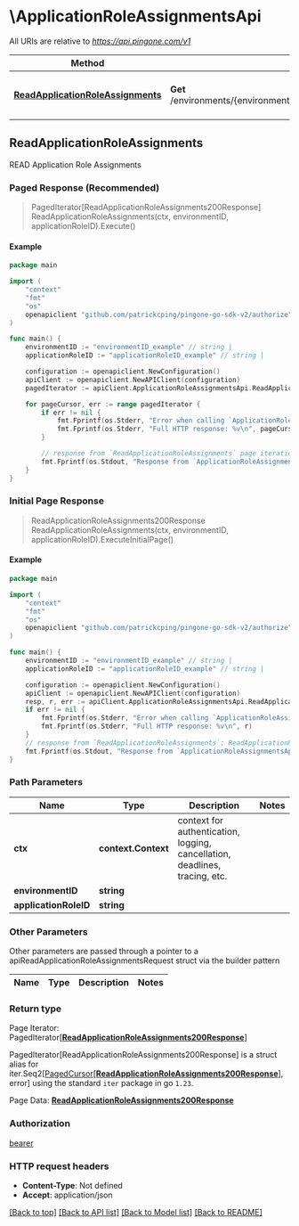# \ApplicationRoleAssignmentsApi

All URIs are relative to *https://api.pingone.com/v1*

Method | HTTP request | Description
------------- | ------------- | -------------
[**ReadApplicationRoleAssignments**](ApplicationRoleAssignmentsApi.md#ReadApplicationRoleAssignments) | **Get** /environments/{environmentID}/applicationRoles/{applicationRoleID}/assignments | READ Application Role Assignments



## ReadApplicationRoleAssignments

READ Application Role Assignments

### Paged Response (Recommended)

> PagedIterator[ReadApplicationRoleAssignments200Response] ReadApplicationRoleAssignments(ctx, environmentID, applicationRoleID).Execute()

#### Example

```go
package main

import (
	"context"
	"fmt"
	"os"
	openapiclient "github.com/patrickcping/pingone-go-sdk-v2/authorize"
)

func main() {
	environmentID := "environmentID_example" // string | 
	applicationRoleID := "applicationRoleID_example" // string | 

	configuration := openapiclient.NewConfiguration()
	apiClient := openapiclient.NewAPIClient(configuration)
	pagedIterator := apiClient.ApplicationRoleAssignmentsApi.ReadApplicationRoleAssignments(context.Background(), environmentID, applicationRoleID).Execute()

	for pageCursor, err := range pagedIterator {
		if err != nil {
			fmt.Fprintf(os.Stderr, "Error when calling `ApplicationRoleAssignmentsApi.ReadApplicationRoleAssignments``: %v\n", err)
			fmt.Fprintf(os.Stderr, "Full HTTP response: %v\n", pageCursor.HTTPResponse)
		}

		// response from `ReadApplicationRoleAssignments` page iteration: ReadApplicationRoleAssignments200Response
		fmt.Fprintf(os.Stdout, "Response from `ApplicationRoleAssignmentsApi.ReadApplicationRoleAssignments` page iteration: %v\n", pageCursor.Data)
	}
}
```

### Initial Page Response

> ReadApplicationRoleAssignments200Response ReadApplicationRoleAssignments(ctx, environmentID, applicationRoleID).ExecuteInitialPage()

#### Example

```go
package main

import (
	"context"
	"fmt"
	"os"
	openapiclient "github.com/patrickcping/pingone-go-sdk-v2/authorize"
)

func main() {
	environmentID := "environmentID_example" // string | 
	applicationRoleID := "applicationRoleID_example" // string | 

	configuration := openapiclient.NewConfiguration()
	apiClient := openapiclient.NewAPIClient(configuration)
	resp, r, err := apiClient.ApplicationRoleAssignmentsApi.ReadApplicationRoleAssignments(context.Background(), environmentID, applicationRoleID).ExecuteInitialPage()
	if err != nil {
		fmt.Fprintf(os.Stderr, "Error when calling `ApplicationRoleAssignmentsApi.ReadApplicationRoleAssignments``: %v\n", err)
		fmt.Fprintf(os.Stderr, "Full HTTP response: %v\n", r)
	}
	// response from `ReadApplicationRoleAssignments`: ReadApplicationRoleAssignments200Response
	fmt.Fprintf(os.Stdout, "Response from `ApplicationRoleAssignmentsApi.ReadApplicationRoleAssignments`: %v\n", resp)
}
```

### Path Parameters


Name | Type | Description  | Notes
------------- | ------------- | ------------- | -------------
**ctx** | **context.Context** | context for authentication, logging, cancellation, deadlines, tracing, etc.
**environmentID** | **string** |  | 
**applicationRoleID** | **string** |  | 

### Other Parameters

Other parameters are passed through a pointer to a apiReadApplicationRoleAssignmentsRequest struct via the builder pattern


Name | Type | Description  | Notes
------------- | ------------- | ------------- | -------------



### Return type

Page Iterator: PagedIterator[[**ReadApplicationRoleAssignments200Response**](ReadApplicationRoleAssignments200Response.md)]

PagedIterator[ReadApplicationRoleAssignments200Response] is a struct alias for iter.Seq2[[PagedCursor](PagedCursor.md)[[**ReadApplicationRoleAssignments200Response**](ReadApplicationRoleAssignments200Response.md)], error] using the standard `iter` package in go `1.23`.

Page Data: [**ReadApplicationRoleAssignments200Response**](ReadApplicationRoleAssignments200Response.md)

### Authorization

[bearer](../README.md#bearer)

### HTTP request headers

- **Content-Type**: Not defined
- **Accept**: application/json

[[Back to top]](#) [[Back to API list]](../README.md#documentation-for-api-endpoints)
[[Back to Model list]](../README.md#documentation-for-models)
[[Back to README]](../README.md)

